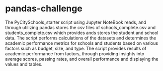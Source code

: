 # pandas-challenge
The PyCitySchools_starter script using Jupyter NoteBook reads, and through utilizing pandas stores the csv files of schools_complete.csv and students_complete.csv which provides ands stores the student and school data. 
The script performs calculations of the datasets and determines the academic performance metrics for schools and students based on various factors such as budget, size, and type.
The script provides results of academic performance from factors, through providing insights into average scores, passing rates, and overall performance and displaying the values and tables.
